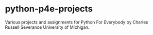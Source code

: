 # python-p4e-projects
Various projects and assignments for Python For Everybody by Charles Russell Severance University of Michigan.


